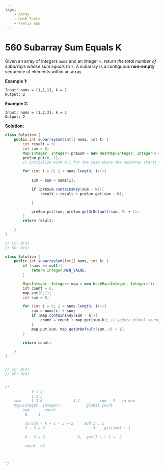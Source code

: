 ```yaml
---
tags:
    - Array
    - Hash Table
    - Prefix Sum
---
```


# 560 Subarray Sum Equals K

Given an array of integers `nums` and an integer `k`, return *the total number of subarrays whose sum equals to* `k`. A subarray is a contiguous **non-empty** sequence of elements within an array.

 

**Example 1:**

```
Input: nums = [1,1,1], k = 2
Output: 2
```

**Example 2:**

```
Input: nums = [1,2,3], k = 3
Output: 2
```

 

**Solution:**

```java
class Solution {
    public int subarraySum(int[] nums, int k) {
        int result = 0;
        int sum = 0;
        Map<Integer, Integer> preSum = new HashMap<Integer, Integer>();
        preSum.put(0, 1); 
        // Initialize with 0:1 for the case where the subarray starts from index 0

        for (int i = 0; i < nums.length; i++){
            
            sum = sum + nums[i];

            if (preSum.containsKey(sum - k)){
                result = result + preSum.get(sum - k);

            }

            preSum.put(sum, preSum.getOrDefault(sum, 0) + 1);
        }
        return result;
        
    }
}

// TC: O(n)
// SC: O(n)

```



```java
class Solution {
    public int subarraySum(int[] nums, int k) {
        if (nums == null){
            return Integer.MIN_VALUE;
        }

        Map<Integer, Integer> map = new HashMap<Integer, Integer>();
        int count = 0;
        map.put(0,1);
        int sum = 0;

        for (int i = 0; i < nums.length; i++){
            sum = nums[i] + sum;
            if (map.containsKey(sum - k)){
                count = count + map.get(sum-k); // update global count;
            }
            map.put(sum, map.getOrDefault(sum, 0) + 1);
        }

        return count;
        
    }
}


// TC: O(n)
// SC: O(n)


/*
            0 1 2
            1 2 3
    sum     1 3 6              3,1         sum - 3   in map
    Map<Integer, Integer>            global count
        sum       count          
         0,    1

         curSum - k = 1 - 3 =-2     add 1 , 1
         3 - 3 = 0                      3,   get(sum) + 1 

         6 - 3 = 3               6,  get(3 ) + 1 =  2 

         count  =2 



*/
```

